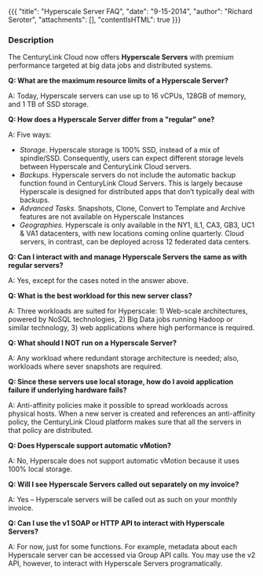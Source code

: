 {{{
  "title": "Hyperscale Server FAQ",
  "date": "9-15-2014",
  "author": "Richard Seroter",
  "attachments": [],
  "contentIsHTML": true
}}}

### Description
The CenturyLink Cloud now offers **Hyperscale Servers** with premium performance targeted at big data jobs and distributed systems.</p>

**Q: What are the maximum resource limits of a Hyperscale Server?**

A: Today, Hyperscale servers can use up to 16 vCPUs, 128GB of memory, and 1 TB of SSD storage.</p>

**Q: How does a Hyperscale Server differ from a "regular" one?**

A: Five ways:

  - _Storage._ Hyperscale storage is 100% SSD, instead of a mix of spindle/SSD. Consequently, users can expect different storage levels between Hyperscale and CenturyLink Cloud servers.
  - _Backups._ Hyperscale servers do not include the automatic backup function found in CenturyLink Cloud Servers. This is largely because Hyperscale is designed for distributed apps that don’t typically deal with backups.
  - _Advanced Tasks._ Snapshots, Clone, Convert to Template and Archive features are not available on Hyperscale Instances
  - _Geographies._ Hyperscale is only available in the NY1, IL1, CA3, GB3, UC1 & VA1 datacenters, with new locations coming online quarterly. Cloud servers, in contrast, can be deployed across 12 federated data centers.

**Q: Can I interact with and manage Hyperscale Servers the same as with regular servers?**

A: Yes, except for the cases noted in the answer above.

**Q: What is the best workload for this new server class?**

A: Three workloads are suited for Hyperscale: 1) Web-scale architectures, powered by NoSQL technologies, 2) Big Data jobs running Hadoop or similar technology, 3) web applications where high performance is required.

**Q: What should I NOT run on a Hyperscale Server?**

A: Any workload where redundant storage architecture is needed; also, workloads where sever snapshots are required.

**Q: Since these servers use local storage, how do I avoid application failure if underlying hardware fails?**

A: Anti-affinity policies make it possible to spread workloads across physical hosts. When a new server is created and references an anti-affinity policy, the CenturyLink Cloud platform makes sure that all the servers in that policy are distributed.

**Q: Does Hyperscale support automatic vMotion?**

A: No, Hyperscale does not support automatic vMotion because it uses 100% local storage.

**Q: Will I see Hyperscale Servers called out separately on my invoice?**

A: Yes – Hyperscale servers will be called out as such on your monthly invoice.

**Q: Can I use the v1 SOAP or HTTP API to interact with Hyperscale Servers?**

A: For now, just for some functions. For example, metadata about each Hyperscale server can be accessed via Group API calls. You may use the v2 API, however, to interact with Hyperscale Servers programatically.

